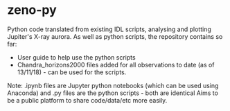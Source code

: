 # zeno-py
Python code translated from existing IDL scripts, analysing and plotting Jupiter's X-ray aurora. As well as python scripts, the repository contains so far:
- User guide to help use the python scripts
- Chandra_horizons2000 files added for all observations to date (as of 13/11/18) - can be used for the scripts.

Note: .ipynb files are Jupyter python notebooks (which can be used using Anaconda) and .py files are the python scripts - both are identical 
Aims to be a public platform to share code/data/etc more easily.
